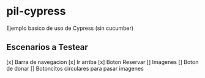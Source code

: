 # pil-cypress

Ejemplo basico de uso de Cypress (sin cucumber)

## Escenarios a Testear

[x] Barra de navegacion
[x] Ir arriba
[x] Boton Reservar
[] Imagenes
[] Boton de donar
[] Botoncitos circulares para pasar imagenes
